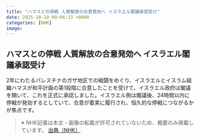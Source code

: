 ```yaml
---
title: "ハマスとの停戦 人質解放の合意発効へ イスラエル閣議承認受け"
date: 2025-10-10 00:04:13 +0900
categories: [NHK]
image: 
---
```

## ハマスとの停戦 人質解放の合意発効へ イスラエル閣議承認受け

2年にわたるパレスチナのガザ地区での戦闘をめぐり、イスラエルとイスラム組織ハマスが和平計画の第1段階に合意したことを受けて、イスラエル政府は閣議を開いて、これを正式に承認しました。イスラエル側は閣議後、24時間以内に停戦が発効するとしていて、合意が着実に履行され、恒久的な停戦につながるかが焦点です。

> ※ NHK記事は本文・画像の転載が許可されていないため、概要のみ掲載しています。
[出典（NHK）](http://www3.nhk.or.jp/news/html/20251009/k10014946221000.html)
